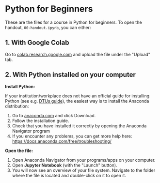 # Python for Beginners
These are the files for a course in Python for beginners. To open the handout, `00-handout.ipynb`, you can either:

## 1. With Google Colab
Go to [colab.research.google.com](https://colab.research.google.com/) and upload the file under the "Upload" tab.

## 2. With Python installed on your computer
**Install Python:**

If your institution/workplace does not have an official guide for installing Python (see e.g. [DTUs guide](https://pythonsupport.dtu.dk/python/install.html)), the easiest way is to install the Anaconda distribution:
1. Go to [anaconda.com](https://www.anaconda.com/download/success) and click Download.
2. Follow the installation guide.
3. Check that you have installed it correctly by opening the ​Anaconda Navigator​ program
4. If you encounter any problems, you can get more help here: https://docs.anaconda.com/free/troubleshooting/

**Open the file:**
1. Open Anaconda Navigator from your programs/apps on your computer.
2. Open **Jupyter Notebook** (with the "Launch" button).
3. You will now see an overview of your file system. Navigate to the folder where the file is located and double-click on it to open it.